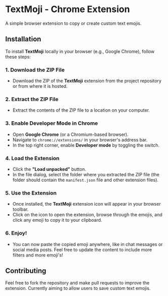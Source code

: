 # TextMoji - Chrome Extension
A simple browser extension to copy or create custom text emojis.

## Installation

To install **TextMoji** locally in your browser (e.g., Google Chrome), follow these steps:

### 1. Download the ZIP File
- Download the ZIP of the **TextMoji** extension from the project repository or from where it is hosted.

### 2. Extract the ZIP File
- Extract the contents of the ZIP file to a location on your computer.

### 3. Enable Developer Mode in Chrome
- Open **Google Chrome** (or a Chromium-based browser).
- Navigate to `chrome://extensions/` in your browser's address bar.
- In the top right corner, enable **Developer mode** by toggling the switch.

### 4. Load the Extension
- Click the **"Load unpacked"** button.
- In the file dialog, select the folder where you extracted the ZIP file (the folder should contain the `manifest.json` file and other extension files).
  
### 5. Use the Extension
- Once installed, the **TextMoji** extension icon will appear in your browser toolbar.
- Click on the icon to open the extension, browse through the emojis, and click any emoji to copy it to your clipboard.

### 6. Enjoy!
- You can now paste the copied emoji anywhere, like in chat messages or social media posts. Feel free to update the content to include more filters and more emoji's! 

## Contributing

Feel free to fork the repository and make pull requests to improve the extension. Currently aiming to allow users to save custom text emojis.
